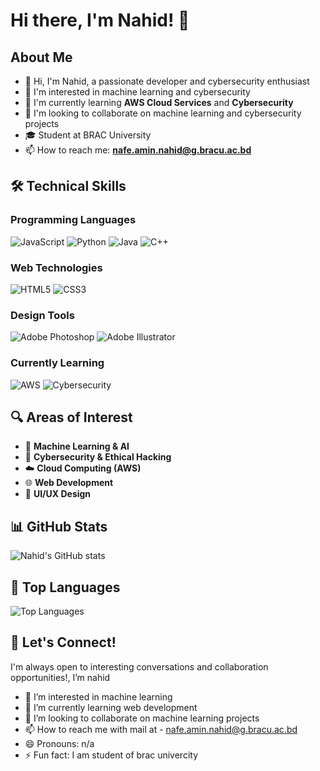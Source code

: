 # Hi there, I'm Nahid! 👋

## About Me
- 👋 Hi, I'm Nahid, a passionate developer and cybersecurity enthusiast
- 👀 I'm interested in machine learning and cybersecurity
- 🌱 I'm currently learning **AWS Cloud Services** and **Cybersecurity**
- 💞️ I'm looking to collaborate on machine learning and cybersecurity projects
- 🎓 Student at BRAC University
- 📫 How to reach me: **nafe.amin.nahid@g.bracu.ac.bd**

## 🛠️ Technical Skills

### Programming Languages
![JavaScript](https://img.shields.io/badge/-JavaScript-F7DF1E?style=flat-square&logo=javascript&logoColor=black)
![Python](https://img.shields.io/badge/-Python-3776AB?style=flat-square&logo=python&logoColor=white)
![Java](https://img.shields.io/badge/-Java-007396?style=flat-square&logo=java&logoColor=white)
![C++](https://img.shields.io/badge/-C++-00599C?style=flat-square&logo=cplusplus&logoColor=white)

### Web Technologies
![HTML5](https://img.shields.io/badge/-HTML5-E34F26?style=flat-square&logo=html5&logoColor=white)
![CSS3](https://img.shields.io/badge/-CSS3-1572B6?style=flat-square&logo=css3&logoColor=white)

### Design Tools
![Adobe Photoshop](https://img.shields.io/badge/-Photoshop-31A8FF?style=flat-square&logo=adobephotoshop&logoColor=white)
![Adobe Illustrator](https://img.shields.io/badge/-Illustrator-FF9A00?style=flat-square&logo=adobeillustrator&logoColor=white)

### Currently Learning
![AWS](https://img.shields.io/badge/-AWS-232F3E?style=flat-square&logo=amazonaws&logoColor=white)
![Cybersecurity](https://img.shields.io/badge/-Cybersecurity-FF6B35?style=flat-square&logo=security&logoColor=white)

## 🔍 Areas of Interest
- 🤖 **Machine Learning & AI**
- 🔐 **Cybersecurity & Ethical Hacking**
- ☁️ **Cloud Computing (AWS)**
- 🌐 **Web Development**
- 🎨 **UI/UX Design**

## 📊 GitHub Stats
![Nahid's GitHub stats](https://github-readme-stats.vercel.app/api?username=nahid4942&show_icons=true&theme=radical)

## 🌟 Top Languages
![Top Languages](https://github-readme-stats.vercel.app/api/top-langs/?username=nahid4942&layout=compact&theme=radical)

## 🤝 Let's Connect!
I'm always open to interesting conversations and collaboration opportunities!, I’m nahid
- 👀 I’m interested in machine learning 
- 🌱 I’m currently learning web development
- 💞️ I’m looking to collaborate on  machine learning projects
- 📫 How to reach me with mail at - nafe.amin.nahid@g.bracu.ac.bd 
- 😄 Pronouns: n/a
- ⚡ Fun fact: I am student of brac univercity 
